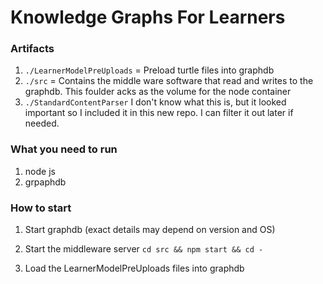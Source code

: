 # Knowledge Graphs For Learners 

### Artifacts

1. `./LearnerModelPreUploads` = Preload turtle files into graphdb
2. `./src` = Contains the middle ware software that read and writes to the graphdb. This foulder acks as the volume for the node container
3. `./StandardContentParser` I don't know what this is, but it looked important so I included it in this new repo. I can filter it out later if needed.


### What you need to run
1. node js
2. grpaphdb

### How to start
1. Start graphdb (exact details may depend on version and OS)

2. Start the middleware server
`cd src && npm start && cd -`

3. Load the LearnerModelPreUploads files into graphdb

